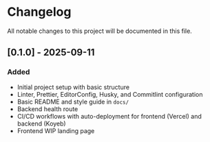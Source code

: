 # Changelog

All notable changes to this project will be documented in this file.

## [0.1.0] - 2025-09-11

### Added

- Initial project setup with basic structure
- Linter, Prettier, EditorConfig, Husky, and Commitlint configuration
- Basic README and style guide in `docs/`
- Backend health route
- CI/CD workflows with auto-deployment for frontend (Vercel) and backend (Koyeb)
- Frontend WIP landing page
